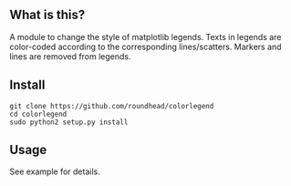 ## What is this?

A module to change the style of matplotlib legends. Texts in legends are color-coded according to the corresponding lines/scatters. Markers and lines 
are removed from legends.

## Install

```
git clone https://github.com/roundhead/colorlegend
cd colorlegend
sudo python2 setup.py install
```

## Usage

See example for details.
